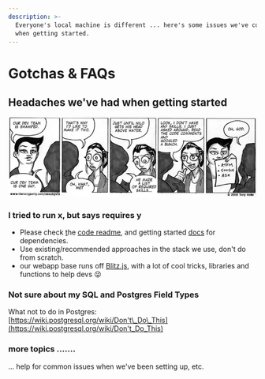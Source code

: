 ```yaml
---
description: >-
  Everyone's local machine is different ... here's some issues we've come across
  when getting started.
---
```


# Gotchas & FAQs

## Headaches we've had when getting started

![RTFM, google, ask :\)](../.gitbook/assets/image%20%282%29.png)

### I tried to run x, but says requires y

* Please check [t](https://docs.isgood.ai/getting-started)he [code readme](https://github.com/for-good/isgood-webapp/), and getting started [docs](https://docs.isgood.ai/getting-started) for dependencies.
* Use existing/recommended approaches in the stack we use, don't do from scratch.
* our webapp base runs off [Blitz.js](https://blitzjs.com/), with a lot of cool tricks, libraries and functions to help devs 😜 

### Not sure about my SQL and Postgres Field Types

What not to do in Postgres:  [https://wiki.postgresql.org/wiki/Don't\_Do\_This](https://wiki.postgresql.org/wiki/Don't_Do_This)

### more topics .......



... help for common issues when we've been setting up, etc.

